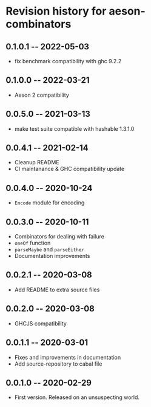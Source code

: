 # Revision history for aeson-combinators

## 0.1.0.1 -- 2022-05-03
* fix benchmark compatibility with ghc 9.2.2

## 0.1.0.0 -- 2022-03-21
* Aeson 2 compatibility

## 0.0.5.0 -- 2021-03-13
* make test suite compatible with hashable 1.3.1.0

## 0.0.4.1 -- 2021-02-14
* Cleanup README
* CI maintanance & GHC compatibility update

## 0.0.4.0 -- 2020-10-24
* `Encode` module for encoding

## 0.0.3.0 -- 2020-10-11
* Combinators for dealing with failure
* `oneOf` function
* `parseMaybe` and `parseEither`
* Documentation improvements

## 0.0.2.1 -- 2020-03-08
* Add README to extra source files

## 0.0.2.0 -- 2020-03-08
* GHCJS compatibility

## 0.0.1.1 -- 2020-03-01
* Fixes and improvements in documentation
* Add source-repository to cabal file

## 0.0.1.0 -- 2020-02-29
* First version. Released on an unsuspecting world.
